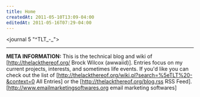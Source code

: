 ```yaml
---
title: Home
createdAt: 2011-05-10T13:09-04:00
editedAt: 2011-05-16T07:29-04:00
---
```


<journal 5 "^TLT_-_">

----

<b>META INFORMATION:</b> This is the technical blog and wiki of [http://thelackthereof.org/ Brock Wilcox (awwaiid)]. Entries focus on my current projects, interests, and sometimes life events. If you'd like you can check out the list of [http://thelackthereof.org/wiki.pl?search=%5eTLT%20-&context=0 All Entries] or the [http://thelackthereof.org/blog.rss RSS Feed].[http://www.emailmarketingsoftwares.org email marketing softwares]

